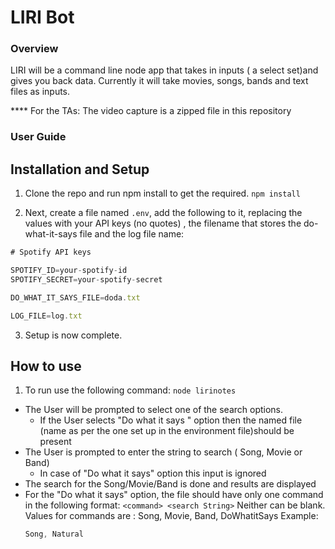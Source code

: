 # LIRI Bot

### Overview

LIRI will be a command line node app that takes in inputs ( a select set)and gives you back data. Currently it will take movies, songs, bands and text files as inputs.

**** For the TAs: The video capture is a zipped file in this repository

### User Guide

## Installation and Setup

1. Clone the repo and run npm install to get the required.
   `npm install`

2. Next, create a file named `.env`, add the following to it, replacing the values with your API keys (no quotes) , the filename that stores the do-what-it-says file and the log file name:

```js
# Spotify API keys

SPOTIFY_ID=your-spotify-id
SPOTIFY_SECRET=your-spotify-secret

DO_WHAT_IT_SAYS_FILE=doda.txt

LOG_FILE=log.txt


```

3. Setup is now complete.

## How to use
1. To run use the following command:
`node lirinotes`

* The User will be prompted to select one of the search options. 
	* If the User selects "Do what it says " option then the named file (name as per the one set up in the environment file)should be present
* The User is prompted to enter the string to search ( Song, Movie or Band)
	* In case of "Do what it says" option this input is ignored
* The search for the Song/Movie/Band is done and results are displayed
* For the "Do what it says" option, the file should have only one command in the following format:
	`<command> <search String>`
  Neither can be blank. Values for commands are : Song, Movie, Band, DoWhatitSays
  Example:
  ```js
  Song, Natural
  ```
  
  
